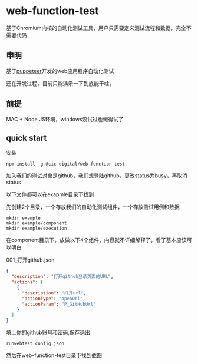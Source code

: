 # web-function-test

基于Chromium内核的自动化测试工具，用户只需要定义测试流程和数据，完全不需要代码

##  申明
基于[puppeteer](https://github.com/GoogleChrome/puppeteer)开发的web应用程序自动化测试

还在开发过程，目前只能演示一下到底能干啥。

## 前提
MAC + Node.JS环境，windows没试过也懒得试了

## quick start

安装
```
npm install -g @cic-digital/web-function-test
```

加入我们的测试对象是github，我们想登陆github，更改status为busy，再取消status

以下文件都可以在exapmle目录下找到

先创建2个目录，一个存放我们的自动化测试组件，一个存放测试用例和数据
```
mkdir example
mkdir example/component
mkdir example/execution
```
在component目录下，放做以下4个组件，内容就不详细解释了，看了基本应该可以明白

001_打开github.json
```json
{
  "description": "打开github登录页面的URL",
  "actions": [
    {
      "description": "打开url",
      "actionType": "openUrl",
      "actionParam": "P_GitHubUrl"
    }
  ]
}
```

填上你的github账号和密码,保存退出

```
runwebtest config.json
```

然后在web-function-test目录下找到截图